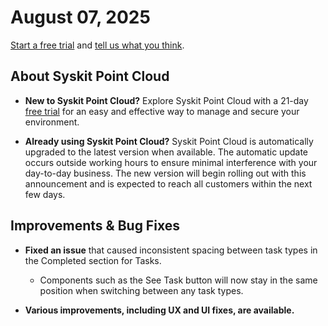 ﻿---
description: This article lists improvements and bug fixes in the Syskit Point Cloud version 2025.4.103.1
---

# August 07, 2025

[Start a free trial](https://www.syskit.com/products/point/free-trial/) and [tell us what you think](https://www.syskit.com/company/contact-us/).

## About Syskit Point Cloud

* **New to Syskit Point Cloud?** Explore Syskit Point Cloud with a 21-day [free trial](https://www.syskit.com/products/point/free-trial/) for an easy and effective way to manage and secure your environment.

* **Already using Syskit Point Cloud?** Syskit Point Cloud is automatically upgraded to the latest version when available. The automatic update occurs outside working hours to ensure minimal interference with your day-to-day business. The new version will begin rolling out with this announcement and is expected to reach all customers within the next few days.

## Improvements & Bug Fixes 


* **Fixed an issue** that caused inconsistent spacing between task types in the Completed section for Tasks. 
  * Components such as the See Task button will now stay in the same position when switching between any task types. 

* **Various improvements, including UX and UI fixes, are available.**
